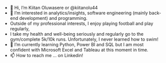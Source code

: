 - 👋 Hi, I’m Kiitan Oluwasere or @kiitanolu44
- 👀 I’m interested in analytics/insights, software engineering (mainly back-end development) and programming.
- Outside of my professional interests, I enjoy playing football and play regularly,
- I take my health and well-being seriously and regularly go to the gym/complete 5k/10k runs. Unfortunately, I never learned how to swim!
- 🌱 I’m currently learning Python, Power BI and SQL  but I am most confident with Microsoft Excel and Tableau at this moment in time.
- 📫 How to reach me ... on Linkedin!

<!---
kiitanolu44/kiitanolu44 is a ✨ special ✨ repository because its `README.md` (this file) appears on your GitHub profile.
You can click the Preview link to take a look at your changes.
--->
